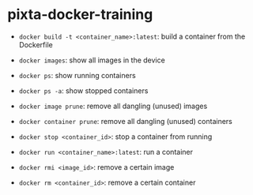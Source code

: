 # pixta-docker-training

- ``docker build -t <container_name>:latest``: build a container from the Dockerfile

- ``docker images``: show all images in the device
- ``docker ps``: show running containers
- ``docker ps -a``: show stopped containers

- ``docker image prune``: remove all dangling (unused) images
- ``docker container prune``: remove all dangling (unused) containers

- ``docker stop <container_id>``: stop a container from running
- ``docker run <container_name>:latest``: run a container

- ``docker rmi <image_id>``: remove a certain image
- ``docker rm <container_id>``: remove a certain container
